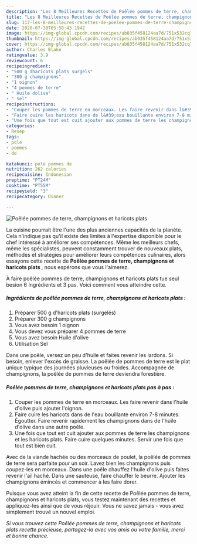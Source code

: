 ```yaml
---
description: "Les 8 Meilleures Recettes de Poêlée pommes de terre, champignons et haricots plats"
title: "Les 8 Meilleures Recettes de Poêlée pommes de terre, champignons et haricots plats"
slug: 117-les-8-meilleures-recettes-de-poelee-pommes-de-terre-champignons-et-haricots-plats
date: 2020-07-30T05:58:43.194Z
image: https://img-global.cpcdn.com/recipes/ab035f458124aa7d/751x532cq70/poelee-pommes-de-terre-champignons-et-haricots-plats-photo-principale-de-la-recette.jpg
thumbnail: https://img-global.cpcdn.com/recipes/ab035f458124aa7d/751x532cq70/poelee-pommes-de-terre-champignons-et-haricots-plats-photo-principale-de-la-recette.jpg
cover: https://img-global.cpcdn.com/recipes/ab035f458124aa7d/751x532cq70/poelee-pommes-de-terre-champignons-et-haricots-plats-photo-principale-de-la-recette.jpg
author: Charles Blake
ratingvalue: 3.9
reviewcount: 6
recipeingredient:
- "500 g dharicots plats surgels"
- "300 g champignons"
- "1 oignon"
- "4 pommes de terre"
- " Huile dolive"
- " Sel"
recipeinstructions:
- "Couper les pommes de terre en morceaux. Les faire revenir dans l&#39;huile d&#39;olive puis ajouter l&#39;oignon."
- "Faire cuire les haricots dans de l&#39;eau bouillante environ 7-8 minutes. Égoutter. Faire revenir rapidement les champignons dans de l&#39;huile d&#39;olive dans une autre poêle."
- "Une fois que tout est cuit ajouter aux pommes de terre les champignons et les haricots plats. Faire cuire quelques minutes. Servir une fois que tout est bien cuit."
categories:
- Resep
tags:
- pole
- pommes
- de

katakunci: pole pommes de 
nutrition: 262 calories
recipecuisine: Indonesian
preptime: "PT24M"
cooktime: "PT55M"
recipeyield: "3"
recipecategory: Dinner

---
```



![Poêlée pommes de terre, champignons et haricots plats](https://img-global.cpcdn.com/recipes/ab035f458124aa7d/751x532cq70/poelee-pommes-de-terre-champignons-et-haricots-plats-photo-principale-de-la-recette.jpg)

La cuisine pourrait être l'une des plus anciennes capacités de la planète. Cela n'indique pas qu'il existe des limites à l'expertise disponible pour le chef intéressé à améliorer ses compétences. Même les meilleurs chefs, même les spécialistes, peuvent constamment trouver de nouveaux plats, méthodes et stratégies pour améliorer leurs compétences culinaires, alors essayons cette recette de <strong> Poêlée pommes de terre, champignons et haricots plats </strong>, nous espérons que vous l'aimerez.

<!--inarticleads1-->

À faire poêlée pommes de terre, champignons et haricots plats tue seul besion 6 Ingrédients et 3 pas. Voici comment vous atteindre cette.

##### Ingrédients de poêlée pommes de terre, champignons et haricots plats :

1. Préparer 500 g d&#39;haricots plats (surgelés)
1. Préparer 300 g champignons
1. Vous avez besoin 1 oignon
1. Vous devez vous préparer 4 pommes de terre
1. Vous avez besoin  Huile d&#39;olive
1. Utilisation  Sel


Dans une poêle, versez un peu d&#39;huile et faites revenir les lardons. Si besoin, enlever l&#39;excès de graisse. La poêlée de pommes de terre est le plat unique typique des journées pluvieuses ou froides. Accompagnée de champignons, la poêlée de pommes de terre deviendra forestière. 

<!--inarticleads2-->

##### Poêlée pommes de terre, champignons et haricots plats pas à pas :

1. Couper les pommes de terre en morceaux. Les faire revenir dans l&#39;huile d&#39;olive puis ajouter l&#39;oignon.
1. Faire cuire les haricots dans de l&#39;eau bouillante environ 7-8 minutes. Égoutter. Faire revenir rapidement les champignons dans de l&#39;huile d&#39;olive dans une autre poêle.
1. Une fois que tout est cuit ajouter aux pommes de terre les champignons et les haricots plats. Faire cuire quelques minutes. Servir une fois que tout est bien cuit.


Avec de la viande hachée ou des morceaux de poulet, la poêlée de pommes de terre sera parfaite pour un soir. Lavez bien les champignons puis coupez-les en morceaux. Dans une poêle chauffez l&#39;huile d&#39;olive puis faites revenir l&#39;ail haché. Dans une sauteuse, faire chauffer le beurre. Ajouter les champignons émincés et commencer à les faire dorer. 

<!--inarticleads1-->

<p>
Puisque vous avez atteint la fin de cette recette de Poêlée pommes de terre, champignons et haricots plats, vous testez maintenant des recettes et appliquez-les ainsi que de vous réjouir. Vous ne savez jamais - vous avez simplement trouvé un nouvel emploi.
</p>

<p>
<i>Si vous trouvez cette Poêlée pommes de terre, champignons et haricots plats recette précieuse, partagez-la avec vos amis ou votre famille, merci et bonne chance.</i>
</p>

